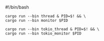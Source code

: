 #!/bin/bash

```
cargo run --bin thread & PID=$! && \
cargo run --bin monitor $PID
```

```
cargo run --bin tokio_thread & PID=$! && \
cargo run --bin tokio_monitor $PID
```